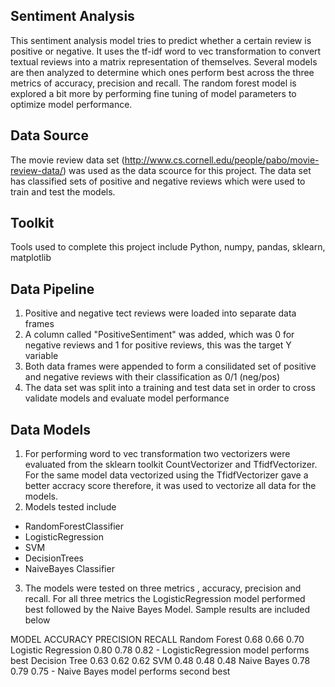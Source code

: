 
## Sentiment Analysis 
This sentiment analysis model tries to predict whether a certain review is positive or negative. It uses the tf-idf word to vec transformation to convert textual reviews into a matrix representation of themselves. Several models are then analyzed to determine which ones perform best across the three metrics of accuracy, precision and recall. The random forest model is explored a bit more by performing fine tuning of model parameters to optimize model performance. 

## Data Source 
The movie review data set (http://www.cs.cornell.edu/people/pabo/movie-review-data/) was used as the data scource for this project. The data set has classified sets of positive and negative reviews which were used to train and test the models. 

## Toolkit
Tools used to complete this project include Python, numpy, pandas, sklearn, matplotlib

## Data Pipeline 
1. Positive and negative tect reviews were loaded into separate data frames 
2. A column called "PositiveSentiment" was added, which was 0 for negative reviews and 1 for positive reviews, this was the target Y variable  
3. Both data frames were appended to form a consilidated set of positive and negative reviews with their classification as 0/1 (neg/pos)
4. The data set was split into a training and test data set in order to cross validate models and evaluate model performance 

## Data Models 
1. For performing word to vec transformation two vectorizers were evaluated from the sklearn toolkit CountVectorizer and TfidfVectorizer. For the same model data vectorized using the TfidfVectorizer gave a better accracy score therefore, it was used to vectorize all data for the models. 
2. Models tested include 
- RandomForestClassifier 
- LogisticRegression
- SVM
- DecisionTrees
- NaiveBayes Classifier 
3. The models were tested on three metrics , accuracy, precision and recall. For all three metrics the LogisticRegression model performed best followed by the Naive Bayes Model. Sample results are included below 

MODEL               ACCURACY PRECISION    RECALL
Random Forest         0.68    0.66   0.70
Logistic Regression   0.80    0.78    0.82 - LogisticRegression model performs best
Decision Tree         0.63    0.62    0.62
SVM                   0.48    0.48    0.48
Naive Bayes           0.78    0.79    0.75 - Naive Bayes model performs second best
